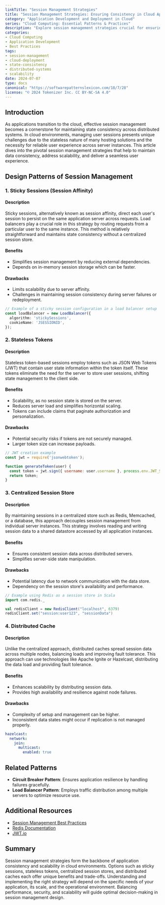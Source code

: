 ```yaml
---
linkTitle: "Session Management Strategies"
title: "Session Management Strategies: Ensuring Consistency in Cloud Applications"
category: "Application Development and Deployment in Cloud"
series: "Cloud Computing: Essential Patterns & Practices"
description: "Explore session management strategies crucial for ensuring state consistency and reliability in cloud applications"
categories:
- Cloud Computing
- Application Development
- Best Practices
tags:
- session-management
- cloud-deployment
- state-consistency
- distributed-systems
- scalability
date: 2024-07-07
type: docs
canonical: "https://softwarepatternslexicon.com/18/7/28"
license: "© 2024 Tokenizer Inc. CC BY-NC-SA 4.0"
---
```



## Introduction

As applications transition to the cloud, effective session management becomes a cornerstone for maintaining state consistency across distributed systems. In cloud environments, managing user sessions presents unique challenges due to the stateless nature of many hosting solutions and the necessity for reliable user experience across server instances. This article dives into the pivotal session management strategies that help to maintain data consistency, address scalability, and deliver a seamless user experience.

## Design Patterns of Session Management

### 1. **Sticky Sessions (Session Affinity)**

#### Description
Sticky sessions, alternatively known as session affinity, direct each user's session to persist on the same application server across requests. Load balancers play a crucial role in this strategy by routing requests from a particular user to the same instance. This method is relatively straightforward and maintains state consistency without a centralized session store.

#### Benefits
- Simplifies session management by reducing external dependencies.
- Depends on in-memory session storage which can be faster.

#### Drawbacks
- Limits scalability due to server affinity.
- Challenges in maintaining session consistency during server failures or redeployment.

```typescript
// Example of a sticky session configuration in a load balancer setup
const loadBalancer = new LoadBalancer({
  algorithm: 'stickySessions',
  cookieName: 'JSESSIONID',
});
```

### 2. **Stateless Tokens**

#### Description
Stateless token-based sessions employ tokens such as JSON Web Tokens (JWT) that contain user state information within the token itself. These tokens eliminate the need for the server to store user sessions, shifting state management to the client side.

#### Benefits
- Scalability, as no session state is stored on the server.
- Reduces server load and simplifies horizontal scaling.
- Tokens can include claims that paginate authorization and personalization.

#### Drawbacks
- Potential security risks if tokens are not securely managed.
- Larger token size can increase payloads.

```javascript
// JWT creation example
const jwt = require('jsonwebtoken');

function generateToken(user) {
  const token = jwt.sign({ username: user.username }, process.env.JWT_SECRET, { expiresIn: '1h' });
  return token;
}
```

### 3. **Centralized Session Store**

#### Description
By maintaining sessions in a centralized store such as Redis, Memcached, or a database, this approach decouples session management from individual server instances. This strategy involves reading and writing session data to a shared datastore accessed by all application instances.

#### Benefits
- Ensures consistent session data across distributed servers.
- Simplifies server-side state manipulation.

#### Drawbacks
- Potential latency due to network communication with the data store.
- Dependency on the session store's availability and performance.

```scala
// Example using Redis as a session store in Scala
import com.redis._

val redisClient = new RedisClient("localhost", 6379)
redisClient.set("session:user123", "sessionData")
```

### 4. **Distributed Cache**

#### Description
Unlike the centralized approach, distributed caches spread session data across multiple nodes, balancing loads and improving fault tolerance. This approach can use technologies like Apache Ignite or Hazelcast, distributing the data load and providing fault tolerance.

#### Benefits
- Enhances scalability by distributing session data.
- Provides high availability and resilience against node failures.

#### Drawbacks
- Complexity of setup and management can be higher.
- Inconsistent data states might occur if replication is not managed properly.

```yaml
hazelcast:
  network:
    join:
      multicast:
        enabled: true
```

## Related Patterns

- **Circuit Breaker Pattern**: Ensures application resilience by handling failures gracefully.
- **Load Balancer Pattern**: Employs traffic distribution among multiple servers to optimize resource use.

## Additional Resources

- [Session Management Best Practices](https://cloud-security.com/session-management)
- [Redis Documentation](https://redis.io/documentation)
- [JWT.io](https://jwt.io/)

## Summary

Session management strategies form the backbone of application consistency and scalability in cloud environments. Options such as sticky sessions, stateless tokens, centralized session stores, and distributed caches each offer unique benefits and trade-offs. Understanding and implementing the right strategy will depend on the specific needs of your application, its scale, and the operational environment. Balancing performance, security, and scalability will guide optimal decision-making in session management design.
